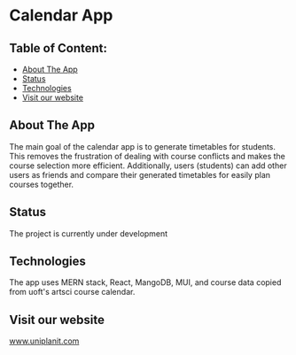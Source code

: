 # Calendar App

## Table of Content:

- [About The App](#about-the-app)
- [Status](#status)
- [Technologies](#technologies)
- [Visit our website](#visit-our-website)

## About The App

The main goal of the calendar app is to generate timetables for students. This removes the frustration of dealing with course conflicts and makes the course selection more efficient. Additionally, users (students) can add other users as friends and compare their generated timetables for easily plan courses together.

## Status

The project is currently under development

## Technologies

The app uses MERN stack, React, MangoDB, MUI, and course data copied from uoft's artsci course calendar.

## Visit our website

www.uniplanit.com
